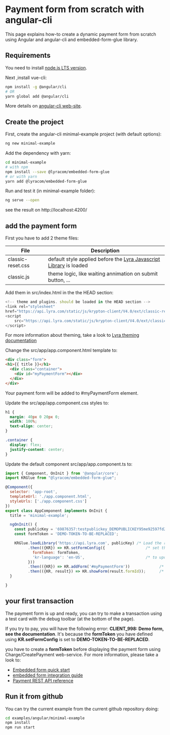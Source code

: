 # Payment form from scratch with angular-cli

This page explains how-to create a dynamic payment form from scratch using
Angular and angular-cli and embedded-form-glue library.

## Requirements

You need to install [node.js LTS version](https://nodejs.org/en/).

Next ,install vue-cli:

```bash
npm install -g @angular/cli
# OR
yarn global add @angular/cli
```

More details on [angular-cli web-site](https://angular.io/guide/quickstart).

## Create the project

First, create the angular-cli minimal-example project (with default options):

```sh
ng new minimal-example
```

Add the dependency with yarn:

```bash
cd minimal-example
# with npm
npm install --save @lyracom/embedded-form-glue
# or with yarn
yarn add @lyracom/embedded-form-glue
```

Run and test it (in minimal-example folder):

```sh
ng serve --open
```

see the result on http://localhost:4200/

## add the payment form

First you have to add 2 theme files:

| File                  | Description
| --------------------- | ---------------------
| classic-reset.css     | default style applied before the [Lyra Javascript Library][JS Link] is loaded
| classic.js            | theme logic, like waiting annimation on submit button, ...

Add them in src/index.html in the the HEAD section:

```javascript
<!-- theme and plugins. should be loaded in the HEAD section -->
<link rel="stylesheet"
href="https://api.lyra.com/static/js/krypton-client/V4.0/ext/classic-reset.css">
<script
    src="https://api.lyra.com/static/js/krypton-client/V4.0/ext/classic.js">
</script>
```

For more information about theming, take a look to [Lyra theming documentation][JS Themes]

Change the src/app/app.component.html template to:

```html
<div class="form">
<h1>{{ title }}</h1>
  <div class="container">
    <div id="myPaymentForm"></div>
  </div>
</div>
````

Your payment form will be added to #myPaymentForm element.

Update the src/app/app.component.css styles to:

```css
h1 {
  margin: 40px 0 20px 0;
  width: 100%;
  text-align: center;
}

.container {
  display: flex;
  justify-content: center;
}
```

Update the default component src/app/app.component.ts to:

```js
import { Component, OnInit } from '@angular/core';
import KRGlue from "@lyracom/embedded-form-glue";

@Component({
  selector: 'app-root',
  templateUrl: './app.component.html',
  styleUrls: ['./app.component.css']
})
export class AppComponent implements OnInit {
  title = 'minimal-example';

  ngOnInit() {
    const publicKey = '69876357:testpublickey_DEMOPUBLICKEY95me92597fd28tGD4r5';
    const formToken = 'DEMO-TOKEN-TO-BE-REPLACED';

    KRGlue.loadLibrary('https://api.lyra.com', publicKey) /* Load the remote library */
          .then(({KR}) => KR.setFormConfig({                  /* set the minimal configuration */
            formToken: formToken,
            'kr-language': 'en-US',                           /* to update initialization parameter */
          }))
          .then(({KR}) => KR.addForm('#myPaymentForm'))             /* add a payment form  to myPaymentForm div*/
          .then(({KR, result}) => KR.showForm(result.formId));      /* show the payment form */
  }

}
```

## your first transaction

The payment form is up and ready, you can try to make a transaction using
a test card with the debug toolbar (at the bottom of the page).

If you try to pay, you will have the following error: **CLIENT_998: Demo form, see the documentation**.
It's because the **formToken** you have defined using **KR.setFormConfig** is set to **DEMO-TOKEN-TO-BE-REPLACED**.

you have to create a **formToken** before displaying the payment form using Charge/CreatePayment web-service.
For more information, please take a look to:

* [Embedded form quick start][JS quick start]
* [embedded form integration guide][JS integration guide]
* [Payment REST API reference][REST API]

## Run it from github

You can try the current example from the current github repository doing:

```sh
cd examples/angular/minimal-example
npm install
npm run start
```

[JS Link]: https://lyra.com/fr/doc/rest/V4.0/javascript
[JS Themes]: https://lyra.com/fr/doc/rest/V4.0/javascript/features/themes.html
[JS quick start]: https://lyra.com/fr/doc/rest/V4.0/javascript/quick_start_js.html
[JS integration guide]: https://lyra.com/fr/doc/rest/V4.0/javascript/guide/start.html
[REST API]: https://lyra.com/fr/doc/rest/V4.0/api/reference.html
